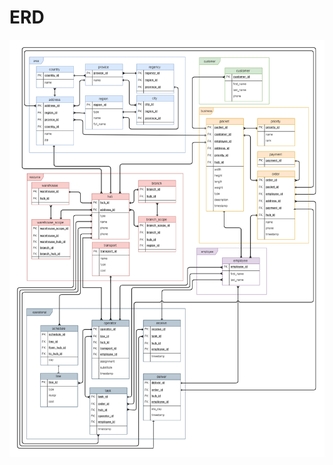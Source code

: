 # ERD

![ERD!](https://github.com/AnantaYudica/package_delivery_service_simulation/blob/master/erd/erd.png)
